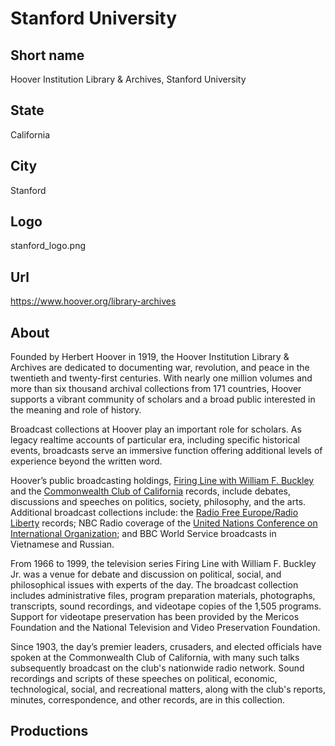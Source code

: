 # Stanford University

## Short name

Hoover Institution Library &amp; Archives, Stanford University

## State

California

## City

Stanford

## Logo

stanford\_logo.png


## Url

https://www.hoover.org/library-archives

## About

Founded by Herbert Hoover in 1919, the Hoover Institution Library & Archives are dedicated to documenting war, revolution, and peace in the twentieth and twenty-first centuries. With nearly one million volumes and more than six thousand archival collections from 171 countries, Hoover supports a vibrant community of scholars and a broad public interested in the meaning and role of history.

Broadcast collections at Hoover play an important role for scholars. As legacy realtime accounts of particular era, including specific historical events, broadcasts serve an immersive function offering additional levels of experience beyond the written word.

Hoover’s public broadcasting holdings, [Firing Line with William F. Buckley](https://www.hoover.org/library-archives/collections/firing-line) and the [Commonwealth Club of California](https://www.hoover.org/library-archives/collections/commonwealth-club-california-records) records, include debates, discussions and speeches on politics, society, philosophy, and the arts. Additional broadcast collections include: the [Radio Free Europe/Radio Liberty](https://www.hoover.org/library-archives/collections/radio-free-europeradio-liberty-records) records; NBC Radio coverage of the [United Nations Conference on International Organization](https://www.hoover.org/library-archives/collections/united-nations-conference-international-organization-proceedings-1945); and BBC World Service broadcasts in Vietnamese and Russian.

From 1966 to 1999, the television series Firing Line with William F. Buckley Jr. was a venue for debate and discussion on political, social, and philosophical issues with experts of the day. The broadcast collection includes administrative files, program preparation materials, photographs, transcripts, sound recordings, and videotape copies of the 1,505 programs. Support for videotape preservation has been provided by the Mericos Foundation and the National Television and Video Preservation Foundation.

Since 1903, the day’s premier leaders, crusaders, and elected officials have spoken at the Commonwealth Club of California, with many such talks subsequently broadcast on the club's nationwide radio network. Sound recordings and scripts of these speeches on political, economic, technological, social, and recreational matters, along with the club's reports, minutes, correspondence, and other records, are in this collection.


## Productions


